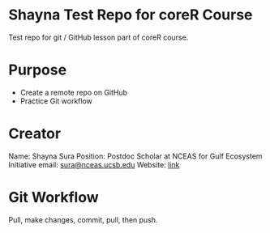 # Shayna Test Repo for coreR Course

Test repo for git / GitHub lesson part of coreR course.

# Purpose

- Create a remote repo on GitHub
- Practice Git workflow

# Creator
Name: Shayna Sura
Position: Postdoc Scholar at NCEAS for Gulf Ecosystem Initiative
email: [sura@nceas.ucsb.edu](mailto:sura@nceas.ucsb.edu)
Website: [link](shaynasura.weebly.com)


# Git Workflow 
Pull, make changes, commit, pull, then push.
